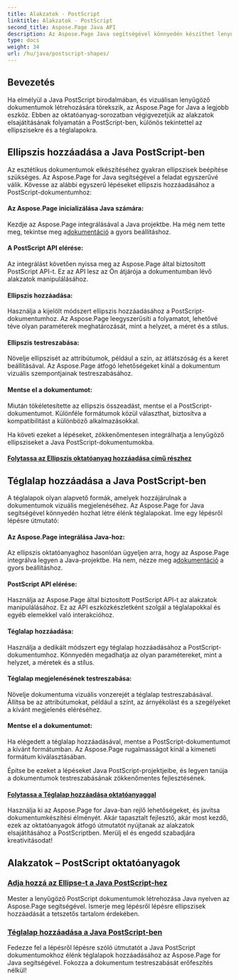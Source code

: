 ```yaml
---
title: Alakzatok - PostScript
linktitle: Alakzatok - PostScript
second_title: Aspose.Page Java API
description: Az Aspose.Page Java segítségével könnyedén készíthet lenyűgöző PostScript dokumentumokat. Merüljön el az ellipszisek és téglalapok hozzáadásával kapcsolatos oktatóanyagokban, amelyek vizuálisan vonzó tartalmat hozhatnak létre.
type: docs
weight: 34
url: /hu/java/postscript-shapes/
---
```


## Bevezetés

Ha elmélyül a Java PostScript birodalmában, és vizuálisan lenyűgöző dokumentumok létrehozására törekszik, az Aspose.Page for Java a legjobb eszköz. Ebben az oktatóanyag-sorozatban végigvezetjük az alakzatok elsajátításának folyamatán a PostScript-ben, különös tekintettel az ellipszisekre és a téglalapokra.

## Ellipszis hozzáadása a Java PostScript-ben

Az esztétikus dokumentumok elkészítéséhez gyakran ellipszisek beépítése szükséges. Az Aspose.Page for Java segítségével a feladat egyszerűvé válik. Kövesse az alábbi egyszerű lépéseket ellipszis hozzáadásához a PostScript-dokumentumhoz:

#### Az Aspose.Page inicializálása Java számára:

 Kezdje az Aspose.Page integrálásával a Java projektbe. Ha még nem tette meg, tekintse meg a[dokumentáció](https://reference.aspose.com/page/java/) a gyors beállításhoz.

#### A PostScript API elérése:
Az integrálást követően nyissa meg az Aspose.Page által biztosított PostScript API-t. Ez az API lesz az Ön átjárója a dokumentumban lévő alakzatok manipulálásához.

#### Ellipszis hozzáadása:
Használja a kijelölt módszert ellipszis hozzáadásához a PostScript-dokumentumhoz. Az Aspose.Page leegyszerűsíti a folyamatot, lehetővé téve olyan paraméterek meghatározását, mint a helyzet, a méret és a stílus.

#### Ellipszis testreszabása:
Növelje ellipszisét az attribútumok, például a szín, az átlátszóság és a keret beállításával. Az Aspose.Page átfogó lehetőségeket kínál a dokumentum vizuális szempontjainak testreszabásához.

#### Mentse el a dokumentumot:
Miután tökéletesítette az ellipszis összeadást, mentse el a PostScript-dokumentumot. Különféle formátumok közül választhat, biztosítva a kompatibilitást a különböző alkalmazásokkal.

Ha követi ezeket a lépéseket, zökkenőmentesen integrálhatja a lenyűgöző ellipsziseket a Java PostScript-dokumentumokba.

#### [Folytassa az Ellipszis oktatóanyag hozzáadása című részhez](./add-ellipse/)

## Téglalap hozzáadása a Java PostScript-ben

A téglalapok olyan alapvető formák, amelyek hozzájárulnak a dokumentumok vizuális megjelenéséhez. Az Aspose.Page for Java segítségével könnyedén hozhat létre élénk téglalapokat. Íme egy lépésről lépésre útmutató:

#### Az Aspose.Page integrálása Java-hoz:
 Az ellipszis oktatóanyaghoz hasonlóan ügyeljen arra, hogy az Aspose.Page integrálva legyen a Java-projektbe. Ha nem, nézze meg a[dokumentáció](https://reference.aspose.com/page/java/) a gyors beállításhoz.

#### PostScript API elérése:
Használja az Aspose.Page által biztosított PostScript API-t az alakzatok manipulálásához. Ez az API eszközkészletként szolgál a téglalapokkal és egyéb elemekkel való interakcióhoz.

#### Téglalap hozzáadása:
Használja a dedikált módszert egy téglalap hozzáadásához a PostScript-dokumentumhoz. Könnyedén megadhatja az olyan paramétereket, mint a helyzet, a méretek és a stílus.

#### Téglalap megjelenésének testreszabása:
Növelje dokumentuma vizuális vonzerejét a téglalap testreszabásával. Állítsa be az attribútumokat, például a színt, az árnyékolást és a szegélyeket a kívánt megjelenés eléréséhez.

#### Mentse el a dokumentumot:
Ha elégedett a téglalap hozzáadásával, mentse a PostScript-dokumentumot a kívánt formátumban. Az Aspose.Page rugalmasságot kínál a kimeneti formátum kiválasztásában.

Építse be ezeket a lépéseket Java PostScript-projektjeibe, és legyen tanúja a dokumentumok testreszabásának zökkenőmentes fejlesztésének.

#### [Folytassa a Téglalap hozzáadása oktatóanyaggal](./add-rectangle/)

Használja ki az Aspose.Page for Java-ban rejlő lehetőségeket, és javítsa dokumentumkészítési élményét. Akár tapasztalt fejlesztő, akár most kezdő, ezek az oktatóanyagok átfogó útmutatót nyújtanak az alakzatok elsajátításához a PostScriptben. Merülj el és engedd szabadjára kreativitásodat!
## Alakzatok – PostScript oktatóanyagok
### [Adja hozzá az Ellipse-t a Java PostScript-hez](./add-ellipse/)
Mester a lenyűgöző PostScript dokumentumok létrehozása Java nyelven az Aspose.Page segítségével. Ismerje meg lépésről lépésre ellipszisek hozzáadását a tetszetős tartalom érdekében.
### [Téglalap hozzáadása a Java PostScript-ben](./add-rectangle/)
Fedezze fel a lépésről lépésre szóló útmutatót a Java PostScript dokumentumokhoz élénk téglalapok hozzáadásához az Aspose.Page for Java segítségével. Fokozza a dokumentum testreszabását erőfeszítés nélkül!